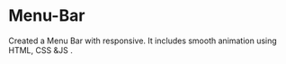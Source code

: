 # Menu-Bar
Created a Menu Bar with responsive. It includes smooth animation using HTML, CSS &amp;JS .
